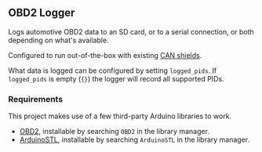 ## OBD2 Logger

Logs automotive OBD2 data to an SD card, or to a serial connection, or both depending on what's available.

Configured to run out-of-the-box with existing [CAN shields](https://www.amazon.ca/gp/product/B076DSQFXH/).

What data is logged can be configured by setting `logged_pids`. If `logged_pids` is empty (`{}`) the logger will record all supported PIDs.

### Requirements

This project makes use of a few third-party Arduino libraries to work.

- [OBD2](https://github.com/sandeepmistry/arduino-OBD2), installable by searching `OBD2` in the library manager.
- [ArduinoSTL](https://github.com/mike-matera/ArduinoSTL), installable by searching `ArduinoSTL` in the library manager.
